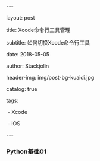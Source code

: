 \---

layout:     post

title:      Xcode命令行工具管理

subtitle:   如何切换Xcode命令行工具

date:       2018-05-05

author:     Stackjolin

header-img: img/post-bg-kuaidi.jpg

catalog: true

tags:

​    - Xcode

​    - iOS

\---



### Python基础01

